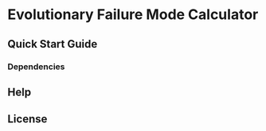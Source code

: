# Evolutionary Failure Mode Calculator

## Quick Start Guide ##
### Dependencies ###

## Help ##

## License ##


